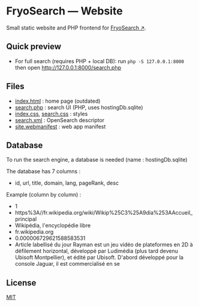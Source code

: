 # FryoSearch — Website

Small static website and PHP frontend for [FryoSearch ↗](https://fryonys.ovh/search.php).

## Quick preview
- For full search (requires PHP + local DB): run
  `php -S 127.0.0.1:8000`
  then open http://127.0.0.1:8000/search.php

## Files
- [index.html](index.html) : home page (outdated)
- [search.php](search.php) : search UI (PHP, uses hostingDb.sqlite)
- [index.css](index.css), [search.css](search.css) : styles
- [search.xml](search.xml) : OpenSearch descriptor
- [site.webmanifest](site.webmanifest) : web app manifest

## Database
To run the search engine, a database is needed (name : hostingDb.sqlite)

The database has 7 columns :
 - id, url, title, domain, lang, pageRank, desc

Example (column by column) :
 - 1
 - https%3A//fr.wikipedia.org/wiki/Wikip%25C3%25A9dia%253AAccueil_principal
 - Wikipédia, l'encyclopédie libre
 - fr.wikipedia.org
 - 0.000006729621588583531
 - Article labellisé du jour Rayman est un jeu vidéo de plateformes en 2D à défilement horizontal, développé par Ludimédia (plus tard devenu Ubisoft Montpellier), et édité par Ubisoft. D'abord développé pour la console Jaguar, il est commercialisé en se


## License
[MIT](https://choosealicense.com/licenses/mit/)
